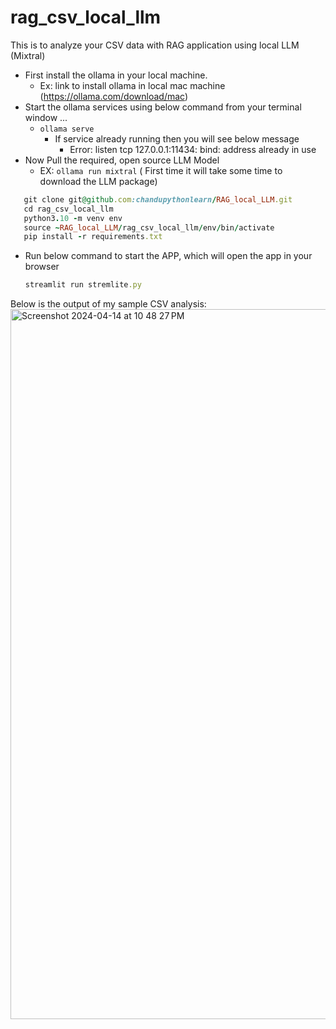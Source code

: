 # rag_csv_local_llm
This is to analyze your CSV data with RAG application using local LLM (Mixtral)

* First install the ollama in your local machine.
  * Ex: link to install ollama in local mac machine (https://ollama.com/download/mac)
* Start the ollama services using below command from your terminal window ...
    * ```ollama serve ```
      * If service already running then you will see below message
          * Error: listen tcp 127.0.0.1:11434: bind: address already in use
* Now Pull the required, open source LLM Model
    * EX: ```ollama run mixtral``` ( First time it will take some time to download the LLM package)

 ``` ruby
    git clone git@github.com:chandupythonlearn/RAG_local_LLM.git
    cd rag_csv_local_llm
    python3.10 -m venv env
    source ~RAG_local_LLM/rag_csv_local_llm/env/bin/activate
    pip install -r requirements.txt
```
* Run below command to start the APP, which will open the app in your browser
  ``` ruby
  streamlit run stremlite.py
  ```
 

Below is the output of my sample CSV analysis:
<img width="1136" alt="Screenshot 2024-04-14 at 10 48 27 PM" src="https://github.com/chandupythonlearn/RAG_local_LLM/assets/95510176/2c5b5916-b574-4b79-b9a6-e708aa956b3a">
